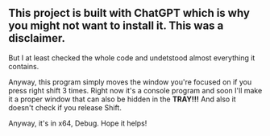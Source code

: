 ## This project is built with ChatGPT which is why you might not want to install it. This was a disclaimer.
But I at least checked the whole code and undetstood almost everything it contains.

Anyway, this program simply moves the window you're focused on if you press right shift 3 times.
Right now it's a console program and soon I'll make it a proper window that can also be hidden in the **TRAY!!!**
And also it doesn't check if you release Shift.

Anyway, it's in x64, Debug. Hope it helps!
